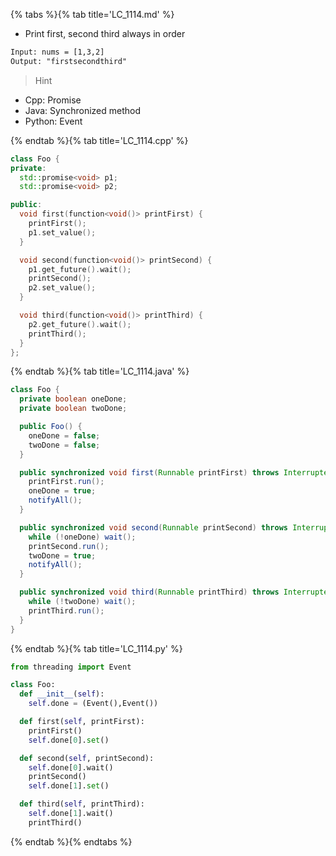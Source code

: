 {% tabs %}{% tab title='LC_1114.md' %}

* Print first, second third always in order

```txt
Input: nums = [1,3,2]
Output: "firstsecondthird"
```

> Hint

* Cpp: Promise
* Java: Synchronized method
* Python: Event

{% endtab %}{% tab title='LC_1114.cpp' %}

```cpp
class Foo {
private:
  std::promise<void> p1;
  std::promise<void> p2;

public:
  void first(function<void()> printFirst) {
    printFirst();
    p1.set_value();
  }

  void second(function<void()> printSecond) {
    p1.get_future().wait();
    printSecond();
    p2.set_value();
  }

  void third(function<void()> printThird) {
    p2.get_future().wait();
    printThird();
  }
};
```

{% endtab %}{% tab title='LC_1114.java' %}

```java
class Foo {
  private boolean oneDone;
  private boolean twoDone;

  public Foo() {
    oneDone = false;
    twoDone = false;
  }

  public synchronized void first(Runnable printFirst) throws InterruptedException {
    printFirst.run();
    oneDone = true;
    notifyAll();
  }

  public synchronized void second(Runnable printSecond) throws InterruptedException {
    while (!oneDone) wait();
    printSecond.run();
    twoDone = true;
    notifyAll();
  }

  public synchronized void third(Runnable printThird) throws InterruptedException {
    while (!twoDone) wait();
    printThird.run();
  }
}
```

{% endtab %}{% tab title='LC_1114.py' %}

```py
from threading import Event

class Foo:
  def __init__(self):
    self.done = (Event(),Event())

  def first(self, printFirst):
    printFirst()
    self.done[0].set()

  def second(self, printSecond):
    self.done[0].wait()
    printSecond()
    self.done[1].set()

  def third(self, printThird):
    self.done[1].wait()
    printThird()
```

{% endtab %}{% endtabs %}
